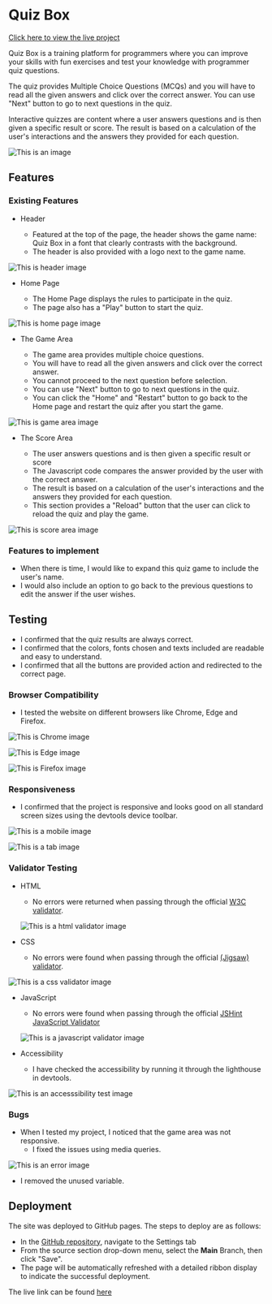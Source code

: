 # **Quiz Box**

[Click here to view the live project](https://amrutha2103.github.io/quiz-box/)

Quiz Box is a training platform for programmers where you can improve your skills with fun exercises and test your knowledge with programmer quiz questions.

The quiz provides Multiple Choice Questions (MCQs) and you will have to read all the given answers and click over the correct answer. You can use "Next" button to go to next questions in the quiz.

Interactive quizzes are content where a user answers questions and is then given a specific result or score. The result is based on a calculation of the user's interactions and the answers they provided for each question.

![This is an image](documentation/readme1.jpg)

## **Features**

### **Existing Features**

- Header

    * Featured at the top of the page, the header shows the game name: Quiz Box in a font that clearly contrasts with the background.
    * The header is also provided with a logo next to the game name.

![This is header image](documentation/readme2.jpg)

- Home Page

    * The Home Page displays the rules to participate in the quiz.
    * The page also has a "Play" button to start the quiz.

![This is home page image](documentation/readme-home.jpg)

- The Game Area

    * The game area provides multiple choice questions.
    * You will have to read all the given answers and click over the correct answer.
    * You cannot proceed to the next question before selection.
    * You can use "Next" button to go to next questions in the quiz.
    * You can click the "Home" and "Restart" button to go back to the Home page and restart the quiz after you start the game. 
    
![This is game area image](documentation/readme3.jpg)

- The Score Area

    * The user answers questions and is then given a specific result or score
    * The Javascript code compares the answer provided by the user with the correct answer.
    * The result is based on a calculation of the user's interactions and the answers they provided for each question.
    * This section provides a "Reload" button that the user can click to reload the quiz and play the game.

![This is score area image](documentation/readme4.jpg)

### **Features to implement**

- When there is time, I would like to expand this quiz game to include the user's name.
- I would also include an option to go back to the previous questions to edit the answer if the user wishes.

## **Testing**

- I confirmed that the quiz results are always correct.
- I confirmed that the colors, fonts chosen and texts included are readable and easy to understand.
- I confirmed that all the buttons are provided action and redirected to the correct page.

### **Browser Compatibility**

- I tested the website on different browsers like Chrome, Edge and Firefox.

![This is Chrome image](documentation/readme-chrome.jpg)

![This is Edge image](documentation/readme-edge.jpg)

![This is Firefox image](documentation/readme-firefox.jpg)

### **Responsiveness**

- I confirmed that the project is responsive and looks good on all standard screen sizes using the devtools device toolbar.

![This is a mobile image](documentation/readme-mobile.jpg)

![This is a tab image](documentation/readme-tab.jpg)

### **Validator Testing** 

- HTML
  * No errors were returned when passing through the official [W3C validator](https://validator.w3.org/nu/?doc=https%3A%2F%2Famrutha2103.github.io%2Fquiz-box%2F).

  ![This is a html validator image](documentation/readme-html.jpg) 

- CSS
  * No errors were found when passing through the official [(Jigsaw) validator](https://jigsaw.w3.org/css-validator/validator?uri=https%3A%2F%2Famrutha2103.github.io%2Fquiz-box%2F&profile=css3svg&usermedium=all&warning=1&vextwarning=&lang=en).

![This is a css validator image](documentation/readme-css.jpg) 

- JavaScript
  * No errors were found when passing through the official [JSHint JavaScript Validator](https://jshint.com/)

  ![This is a javascript validator image](documentation/readme-js.jpg) 

- Accessibility
  * I have checked the accessibility by running it through the lighthouse in devtools.

![This is an accesssibility test image](documentation/readme-accessibility.jpg)

### **Bugs**

- When I tested my project, I noticed that the game area was not responsive.
  - I fixed the issues using media queries.

![This is an error image](documentation/readme-testing.png) 

  - I removed the unused variable.

## **Deployment**

The site was deployed to GitHub pages. The steps to deploy are as follows: 
  - In the [GitHub repository](https://amrutha2103.github.io/quiz-box/), navigate to the Settings tab 
  - From the source section drop-down menu, select the **Main** Branch, then click "Save".
  - The page will be automatically refreshed with a detailed ribbon display to indicate the successful deployment.

The live link can be found [here](https://amrutha2103.github.io/quiz-box/)
